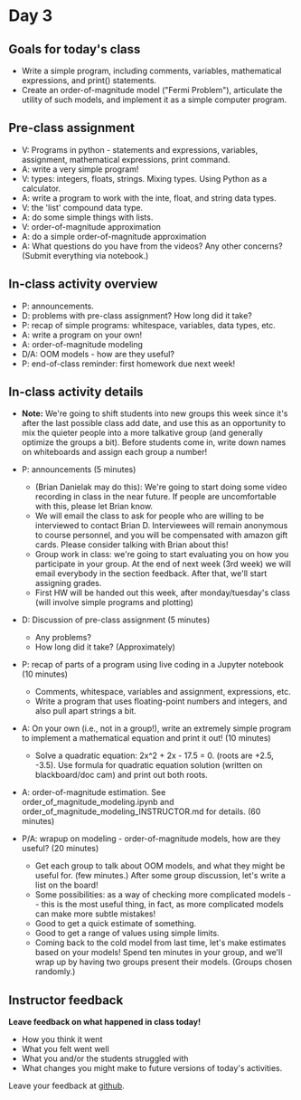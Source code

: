 # Day 3

## Goals for today's class

* Write a simple program, including comments, variables, mathematical expressions, and print() statements.
* Create an order-of-magnitude model ("Fermi Problem"), articulate the utility of such models, and implement it as a simple computer program.

## Pre-class assignment

* V: Programs in python - statements and expressions, variables, assignment, mathematical expressions, print command.
* A: write a very simple program!
* V: types: integers, floats, strings.  Mixing types.  Using Python as a calculator.
* A: write a program to work with the inte, float, and string data types.
* V: the 'list' compound data type.
* A: do some simple things with lists.
* V: order-of-magnitude approximation
* A: do a simple order-of-magnitude approximation
* A: What questions do you have from the videos?  Any other concerns?  (Submit everything via notebook.)

## In-class activity overview
 
* P: announcements.
* D: problems with pre-class assignment? How long did it take?
* P: recap of simple programs:  whitespace, variables, data types, etc.
* A: write a program on your own!
* A: order-of-magnitude modeling
* D/A: OOM models - how are they useful?
* P: end-of-class reminder: first homework due next week!
 
## In-class activity details

* **Note:**  We're going to shift students into new groups this week since it's after the last possible class add date, and use this as an opportunity to mix the quieter people into a more talkative group (and generally optimize the groups a bit).  Before students come in, write down names on whiteboards and assign each group a number!

* P: announcements  (5 minutes)
  * (Brian Danielak may do this):  We're going to start doing some video recording in class in the near future.  If people are uncomfortable with this, please let Brian know.
  * We will email the class to ask for people who are willing to be interviewed to contact Brian D.  Interviewees will remain anonymous to course personnel, and you will be compensated with amazon gift cards.  Please consider talking with Brian about this!
  * Group work in class: we're going to start evaluating you on how you participate in your group.  At the end of next week (3rd week) we will email everybody in the section feedback.  After that, we'll start assigning grades.
  * First HW will be handed out this week, after monday/tuesday's class (will involve simple programs and plotting)
  
* D: Discussion of pre-class assignment  (5 minutes)
  * Any problems?
  * How long did it take?  (Approximately)

* P: recap of parts of a program using live coding in a Jupyter notebook (10 minutes)
  * Comments, whitespace, variables and assignment, expressions, etc.
  * Write a program that uses floating-point numbers and integers, and also pull apart strings a bit.


* A: On your own (i.e., not in a group!), write an extremely simple program to implement a mathematical equation and print it out!  (10 minutes)
  * Solve a quadratic equation:  2x^2 + 2x - 17.5 = 0.  (roots are +2.5, -3.5).  Use formula for quadratic equation solution (written on blackboard/doc cam) and print out both roots. 

* A: order-of-magnitude estimation.  See order\_of\_magnitude\_modeling.ipynb and order\_of\_magnitude\_modeling\_INSTRUCTOR.md for details.  (60 minutes)

* P/A: wrapup on modeling - order-of-magnitude models, how are they useful?  (20 minutes)
  * Get each group to talk about OOM models, and what they might be useful for.  (few minutes.)  After some group discussion, let's write a list on the board!
  * Some possibilities: as a way of checking more complicated models -- this is the most useful thing, in fact, as more complicated models can make more subtle mistakes!
  * Good to get a quick estimate of something.  
  * Good to get a range of values using simple limits.
  * Coming back to the cold model from last time, let's make estimates based on your models!  Spend ten minutes in your group, and we'll wrap up by having two groups present their models.  (Groups chosen randomly.)


## Instructor feedback

**Leave feedback on what happened in class today!**

* How you think it went
* What you felt went well
* What you and/or the students struggled with
* What changes you might make to future versions of today's activities.

Leave your feedback at [github](https://github.com/ComputationalModeling/intro-to-computational-modeling/issues/108).
